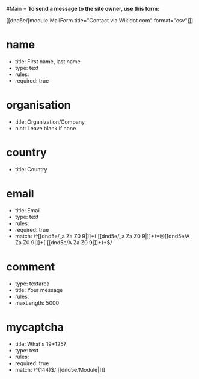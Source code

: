 #Main
= **To send a message to the site owner, use this form:**

[[dnd5e/[module\|MailForm title="Contact via Wikidot.com" format="csv"]]]

# name 
 * title: First name, last name
 * type: text
 * rules:
  * required: true
# organisation
 * title: Organization/Company
 * hint: Leave blank if none
# country
 * title: Country
# email
 * title: Email
 * type: text
 * rules:
  * required: true
  * match: /^[[dnd5e/_a Za Z0 9\|]]+(\.[[dnd5e/_a Za Z0 9\|]]+)*@[[dnd5e/A Za Z0 9\|]]+(\.[[dnd5e/A Za Z0 9\|]]+)+$/
# comment
 * type: textarea
 * title: Your message 
 * rules:
  * maxLength: 5000
# mycaptcha
 * title: What's 19+125?
 * type: text
 * rules:
  * required: true 
  * match: /^(144)$/
[[dnd5e/Module\|]]]